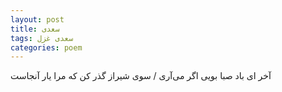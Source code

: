 ```yaml
---
layout: post
title: سعدی
tags: سعدی غزل
categories: poem
---
```


آخر ای باد صبا بویی اگر می‌آری / سوی شیراز گذر کن که مرا یار آنجاست
